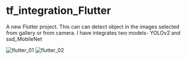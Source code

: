 # tf_integration_Flutter

A new Flutter project.
This can can detect object in the images selected from gallery or from camera. I have integrates two models- YOLOv2 and ssd_MobileNet

![flutter_01](https://user-images.githubusercontent.com/39939752/72040616-247cd000-32cf-11ea-9e40-6f48a4eb9688.png)
![flutter_02](https://user-images.githubusercontent.com/39939752/72040617-247cd000-32cf-11ea-96be-784613a0b7c9.png)

